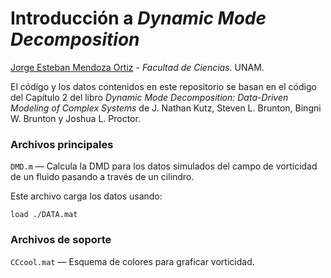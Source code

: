 # Introducción a _Dynamic Mode Decomposition_
[Jorge Esteban Mendoza Ortiz](mailto:esteban.mendoza@ciencias.unam.mx) - _Facultad de Ciencias_. UNAM.

El código y los datos contenidos en este repositorio se basan en el código del Capítulo 2 del libro _Dynamic Mode Decomposition: Data-Driven Modeling of Complex Systems_ de J. Nathan Kutz, Steven L. Brunton, Bingni W. Brunton y Joshua L. Proctor. 

### Archivos principales

`DMD.m`  — Calcula la DMD para los datos simulados del campo de vorticidad de un fluido pasando a través de un cilindro.

Este archivo carga los datos usando:

    load ./DATA.mat

### Archivos de soporte

`CCcool.mat` — Esquema de colores para graficar vorticidad.

